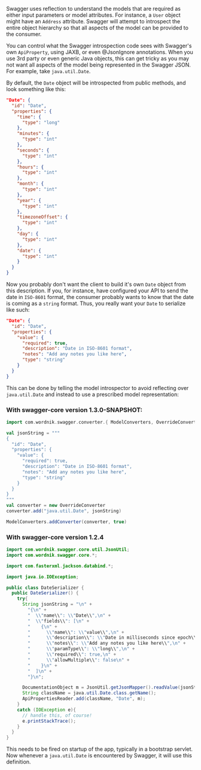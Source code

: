 Swagger uses reflection to understand the models that are required as either input parameters or model attributes.  For instance, a `User` object might have an `Address` attribute.  Swagger will attempt to introspect the entire object hierarchy so that all aspects of the model can be provided to the consumer.

You can control what the Swagger introspection code sees with Swagger's own `ApiProperty`, using JAXB, or even @JsonIgnore annotations.  When you use 3rd party or even generic Java objects, this can get tricky as you may not want all aspects of the model being represented in the Swagger JSON.  For example, take `java.util.Date`.

By default, the `Date` object will be introspected from public methods, and look something like this:

```json
"Date": {
  "id": "Date",
  "properties": {
    "time": {
      "type": "long"
    },
    "minutes": {
      "type": "int"
    },
    "seconds": {
      "type": "int"
    },
    "hours": {
      "type": "int"
    },
    "month": {
      "type": "int"
    },
    "year": {
      "type": "int"
    },
    "timezoneOffset": {
      "type": "int"
    },
    "day": {
      "type": "int"
    },
    "date": {
      "type": "int"
    }
  }
}
```

Now you probably don't want the client to build it's own `Date` object from this description.  If you, for instance, have configured your API to send the date in `ISO-8601` format, the consumer probably wants to know that the date is coming as a `string` format.  Thus, you really want your `Date` to serialize like such:

```json
"Date": {
  "id": "Date",
  "properties": {
    "value": {
      "required": true,
      "description": "Date in ISO-8601 format",
      "notes": "Add any notes you like here",
      "type": "string"
    }
  }
}
```

This can be done by telling the model introspector to avoid reflecting over `java.util.Date` and instead to use a prescribed model representation:

### With swagger-core version 1.3.0-SNAPSHOT:

```scala
import com.wordnik.swagger.converter.{ ModelConverters, OverrideConverter }

val jsonString = """
{
  "id": "Date",
  "properties": {
    "value": {
      "required": true,
      "description": "Date in ISO-8601 format",
      "notes": "Add any notes you like here",
      "type": "string"
    }
  }
}
"""
val converter = new OverrideConverter
converter.add("java.util.Date", jsonString)

ModelConverters.addConverter(converter, true)

```

### With swagger-core version 1.2.4
```java
import com.wordnik.swagger.core.util.JsonUtil;
import com.wordnik.swagger.core.*;

import com.fasterxml.jackson.databind.*;

import java.io.IOException;

public class DateSerializer {
  public DateSerializer() {
    try{
      String jsonString = "\n" +
        "{\n" +
        "  \\"name\\": \\"Date\\",\n" +
        "  \\"fields\\": [\n" +
        "    {\n" +
        "      \\"name\\": \\"value\\",\n" +
        "      \\"description\\": \\"Date in milliseconds since epoch\\",\n" +
        "      \\"notes\\": \\"Add any notes you like here\\",\n" +
        "      \\"paramType\\": \\"long\\",\n" +
        "      \\"required\\": true,\n" +
        "      \\"allowMultiple\\": false\n" +
        "    }\n" +
        "  ]\n" +
        "}\n";

      DocumentationObject m = JsonUtil.getJsonMapper().readValue(jsonString, DocumentationObject.class);
      String className = java.util.Date.class.getName();
      ApiPropertiesReader.add(className, "Date", m);
    }
    catch (IOException e){
      // handle this, of course!
      e.printStackTrace();
    }
  }
}
```

This needs to be fired on startup of the app, typically in a bootstrap servlet.  Now whenever a `java.util.Date` is encountered by Swagger, it will use this definition.